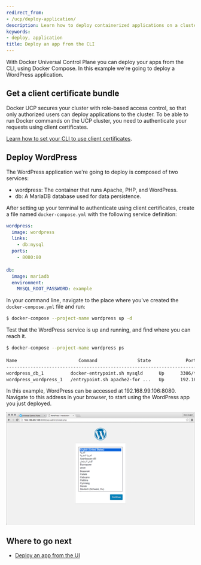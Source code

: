 ```yaml
---
redirect_from:
- /ucp/deploy-application/
description: Learn how to deploy containerized applications on a cluster, with Docker Universal Control Plane.
keywords:
- deploy, application
title: Deploy an app from the CLI
---
```


With Docker Universal Control Plane you can deploy your apps from the CLI,
using Docker Compose. In this example we're going to deploy a WordPress
application.

## Get a client certificate bundle

Docker UCP secures your cluster with role-based access control, so that only
authorized users can deploy applications to the cluster. To be able to run
Docker commands on the UCP cluster, you need to authenticate your requests using
client certificates.

[Learn how to set your CLI to use client certificates](../access-ucp/cli-based-access.md).

## Deploy WordPress

The WordPress application we're going to deploy is composed of two services:

* wordpress: The container that runs Apache, PHP, and WordPress.
* db: A MariaDB database used for data persistence.

<!-- would be better if this was a docker-compose v2 file-->

After setting up your terminal to authenticate using client certificates,
create a file named `docker-compose.yml` with the following service definition:

```yml
wordpress:
  image: wordpress
  links:
    - db:mysql
  ports:
    - 8080:80

db:
  image: mariadb
  environment:
    MYSQL_ROOT_PASSWORD: example
```

In your command line, navigate to the place where you've created the
`docker-compose.yml` file and run:

```bash
$ docker-compose --project-name wordpress up -d
```

Test that the WordPress service is up and running, and find where you can
reach it.

```bash
$ docker-compose --project-name wordpress ps

Name                       Command               State             Ports
------------------------------------------------------------------------------------------
wordpress_db_1          docker-entrypoint.sh mysqld      Up      3306/tcp
wordpress_wordpress_1   /entrypoint.sh apache2-for ...   Up      192.168.99.106:8080->80/tcp
```

In this example, WordPress can be accessed at 192.168.99.106:8080. Navigate to
this address in your browser, to start using the WordPress app you just
deployed.

![](../images/deploy-app-cli-1.png)

## Where to go next

* [Deploy an app from the UI](deploy-app-ui.md)
